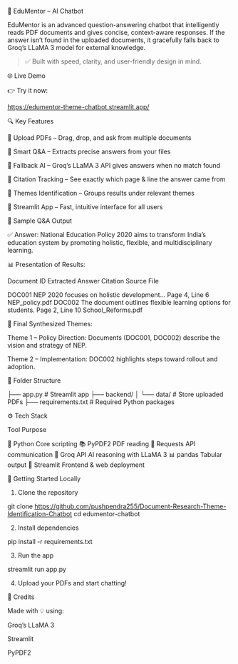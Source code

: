 📘 EduMentor – AI Chatbot

EduMentor is an advanced question-answering chatbot that intelligently reads PDF documents and gives concise, context-aware responses. If the answer isn’t found in the uploaded documents, it gracefully falls back to Groq’s LLaMA 3 model for external knowledge.

> ✅ Built with speed, clarity, and user-friendly design in mind.



🌐 Live Demo

👉 Try it now: 

https://edumentor-theme-chatbot.streamlit.app/


🔍 Key Features

🔹 Upload PDFs – Drag, drop, and ask from multiple documents

🔹 Smart Q&A – Extracts precise answers from your files

🔹 Fallback AI – Groq’s LLaMA 3 API gives answers when no match found

🔹 Citation Tracking – See exactly which page & line the answer came from

🔹 Themes Identification – Groups results under relevant themes

🔹 Streamlit App – Fast, intuitive interface for all users




🧠 Sample Q&A Output

✅ Answer:
National Education Policy 2020 aims to transform India’s education system by promoting holistic, flexible, and multidisciplinary learning.

📊 Presentation of Results:

Document ID	Extracted Answer	Citation	Source File

DOC001	NEP 2020 focuses on holistic development...	Page 4, Line 6	NEP_policy.pdf
DOC002	The document outlines flexible learning options for students.	Page 2, Line 10	School_Reforms.pdf


🧠 Final Synthesized Themes:

Theme 1 – Policy Direction: Documents (DOC001, DOC002) describe the vision and strategy of NEP.

Theme 2 – Implementation: DOC002 highlights steps toward rollout and adoption.




📁 Folder Structure

├── app.py                  # Streamlit app
├── backend/
│   └── data/               # Store uploaded PDFs
├── requirements.txt        # Required Python packages



⚙️ Tech Stack

Tool	Purpose

🐍 Python	Core scripting
📚 PyPDF2	PDF reading
🔗 Requests	API communication
🧠 Groq API	AI reasoning with LLaMA 3
📊 pandas	Tabular output
🚀 Streamlit	Frontend & web deployment




🚀 Getting Started Locally

1. Clone the repository

git clone https://github.com/pushpendra255/Document-Research-Theme-Identification-Chatbot
cd edumentor-chatbot


2. Install dependencies

pip install -r requirements.txt


3. Run the app

streamlit run app.py


4. Upload your PDFs and start chatting!





🙌 Credits

Made with 💡 using:

Groq’s LLaMA 3

Streamlit

PyPDF2

